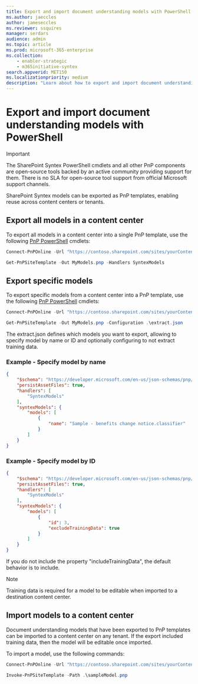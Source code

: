 ```yaml
---
title: Export and import document understanding models with PowerShell
ms.author: jaeccles
author: jameseccles
ms.reviewer: ssquires
manager: serdars
audience: admin
ms.topic: article
ms.prod: microsoft-365-enterprise
ms.collection: 
    - enabler-strategic
    - m365initiative-syntex
search.appverid: MET150
ms.localizationpriority: medium
description: "Learn about how to export and import document understanding models with PowerShell in SharePoint Syntex."
---
```


# Export and import document understanding models with PowerShell

> [!IMPORTANT]
> The SharePoint Syntex PowerShell cmdlets and all other PnP components are open-source tools backed by an active community providing support for them. There is no SLA for open-source tool support from official Microsoft support channels.

SharePoint Syntex models can be exported as PnP templates, enabling reuse across content centers or tenants.

## Export all models in a content center

To export all models in a content center into a single PnP template, use the following [PnP PowerShell](https://pnp.github.io/powershell/) cmdlets:

```powershell
Connect-PnPOnline -Url "https://contoso.sharepoint.com/sites/yourContentCenter"

Get-PnPSiteTemplate -Out MyModels.pnp -Handlers SyntexModels
```

## Export specific models

To export specific models from a content center into a PnP template, use the following [PnP PowerShell](https://pnp.github.io/powershell/) cmdlets:

```powershell
Connect-PnPOnline -Url "https://contoso.sharepoint.com/sites/yourContentCenter"

Get-PnPSiteTemplate -Out MyModels.pnp -Configuration .\extract.json
```

The extract.json defines which models you want to export, allowing to specify model by name or ID and optionally configuring to not extract training data.

### Example - Specify model by name

```json
{
    "$schema": "https://developer.microsoft.com/en-us/json-schemas/pnp/provisioning/202102/extract-configuration.schema.json",
    "persistAssetFiles": true,
    "handlers": [        
        "SyntexModels"
    ],
    "syntexModels": {
        "models": [
            {
                "name": "Sample - benefits change notice.classifier"
            }
        ]
    }
}
```

### Example - Specify model by ID

```json
{
    "$schema": "https://developer.microsoft.com/en-us/json-schemas/pnp/provisioning/202102/extract-configuration.schema.json",
    "persistAssetFiles": true,
    "handlers": [        
        "SyntexModels"
    ],
    "syntexModels": {
        "models": [
            {
                "id": 3,
                "excludeTrainingData": true
            }
        ]
    }
}
```

If you do not include the property "includeTrainingData", the default behavior is to include.

> [!NOTE]
> Training data is required for a model to be editable when imported to a destination content center.

## Import models to a content center
Document understanding models that have been exported to PnP templates can be imported to a content center on any tenant. If the export included training data, then the model will be editable once imported.

To import a model, use the following commands:

```PowerShell
Connect-PnPOnline -Url "https://contoso.sharepoint.com/sites/yourContentCenter"

Invoke-PnPSiteTemplate -Path .\sampleModel.pnp
```
